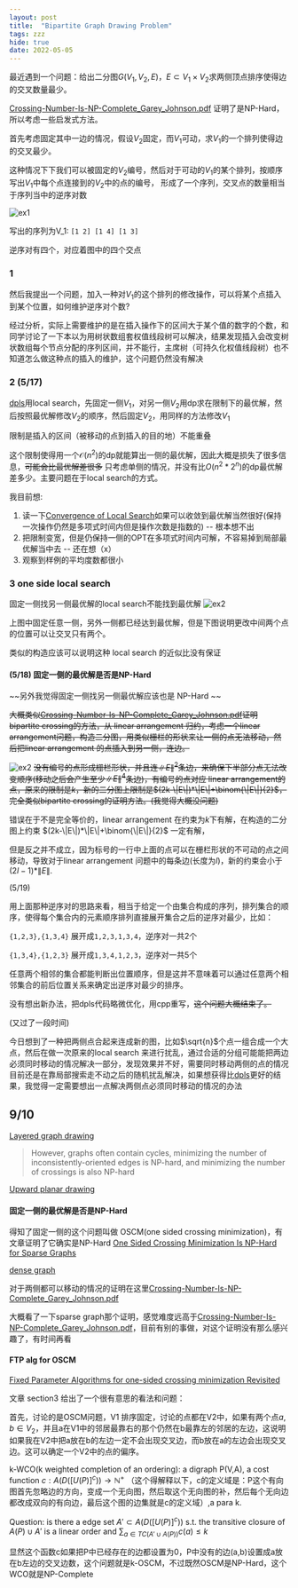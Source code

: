 ```yaml
---
layout: post
title:  "Bipartite Graph Drawing Problem"
tags: zzz
hide: true
date: 2022-05-05
---
```


最近遇到一个问题：给出二分图$G(V_1,V_2,E)$，$E\subset V_1 \times V_2$求两侧顶点排序使得边的交叉数量最少。


[Crossing-Number-Is-NP-Complete_Garey_Johnson.pdf](https://learn.fmi.uni-sofia.bg/pluginfile.php/160153/mod_resource/content/4/Crossing-Number-Is-NP-Complete_Garey_Johnson.pdf)
证明了是NP-Hard，所以考虑一些启发式方法。

首先考虑固定其中一边的情况，假设$V_2$固定，而$V_1$可动，求$V_1$的一个排列使得边的交叉最少。

这种情况下下我们可以被固定的$V_2$编号，然后对于可动的$V_1$的某个排列，按顺序写出$V_1$中每个点连接到的$V_2$中的点的编号，
形成了一个序列，交叉点的数量相当于序列当中的逆序对数

![ex1](/images/bipartite-drawing/bipartitedrawingprob.png)

写出的序列为V_1: ```[1 2] [1 4] [1 3]```

逆序对有四个，对应着图中的四个交点

### 1

然后我提出一个问题，加入一种对$V_1$的这个排列的修改操作，可以将某个点插入到某个位置，如何维护逆序对个数?

经过分析，实际上需要维护的是在插入操作下的区间大于某个值的数字的个数，和同学讨论了一下本以为用树状数组套权值线段树可以解决，结果发现插入会改变树状数组每个节点分配的序列区间，并不能行，主席树（可持久化权值线段树）也不知道怎么做这种点的插入的维护，这个问题仍然没有解决


### 2 (5/17)

[dpls](http://scis.scichina.com/cn/2021/SSI-2019-0122.pdf)用local search，先固定一侧$V_1$，对另一侧$V_2$用dp求在限制下的最优解，然后按照最优解修改$V_2$的顺序，然后固定$V_2$，用同样的方法修改$V_1$

限制是插入的区间（被移动的点到插入的目的地）不能重叠

这个限制使得用一个$\mathcal{O}(n^2)$的dp就能算出一侧的最优解，因此大概是损失了很多信息，~~可能会比最优解差很多~~
只考虑单侧的情况，并没有比$O(n^2*2^n)$的dp最优解差多少。主要问题在于local search的方式。

我目前想:

1. 读一下[Convergence of Local Search](https://www.sstich.ch/files/Stich12-trash12.pdf)如果可以收敛到最优解当然很好(保持一次操作仍然是多项式时间内但是操作次数是指数的) -- 根本想不出
2. 把限制变宽，但是仍保持一侧的OPT在多项式时间内可解，不容易掉到局部最优解当中去 -- 还在想（x）
3. 观察到样例的平均度数都很小

### 3 one side local search

固定一侧找另一侧最优解的local search不能找到最优解
![ex2](/images/bipartite-drawing/bipartitedrawing_counterexample.png)

上图中固定任意一侧，另外一侧都已经达到最优解，但是下图说明更改中间两个点的位置可以让交叉只有两个。

类似的构造应该可以说明这种 local search 的近似比没有保证

#### (5/18) 固定一侧的最优解是否是NP-Hard

~~另外我觉得固定一侧找另一侧最优解应该也是 NP-Hard ~~

~~大概类似[Crossing-Number-Is-NP-Complete_Garey_Johnson.pdf](https://learn.fmi.uni-sofia.bg/pluginfile.php/160153/mod_resource/content/4/Crossing-Number-Is-NP-Complete_Garey_Johnson.pdf)证明 bipartite crossing的方法，从 linear arrangement 归约，考虑一个linear arrangement问题，构造二分图，用类似栅栏的形状来让一侧的点无法移动，然后把linear arrangement 的点插入到另一侧，连边。~~

![ex2]({{url}}/../../assets/image/bipartitedrawing_ex2.JPG) ~~没有编号的点形成栅栏形状，并且连$\|E\|^2$条边，来确保下半部分点无法改变顺序(移动之后会产生至少$\|E\|^4$条边)，有编号的点对应 linear arrangement的点，原来的限制是$k$，新的二分图上限制是$(2k-\|E\|)*\|E\|+\binom{\|E\|}{2}$，完全类似bipartite crossing的证明方法。(我觉得大概没问题)~~

错误在于不是完全等价的，linear arrangement 在约束为$k$下有解，在构造的二分图上约束 $(2k-\|E\|)*\|E\|+\binom{\|E\|}{2}$ 一定有解，

但是反之并不成立，因为标号的一行中上面的点可以在栅栏形状的不可动的点之间移动，导致对于linear arrangement 问题中的每条边(长度为$l$)，新的约束会小于 $(2l-1)*\|E\|$.

(5/19)

用上面那种逆序对的思路来看，相当于给定一个由集合构成的序列，排列集合的顺序，使得每个集合内的元素顺序排列直接展开集合之后的逆序对最少，比如：

```{1,2,3},{1,3,4}``` 展开成```1,2,3,1,3,4```，逆序对一共2个

```{1,3,4},{1,2,3}``` 展开成```1,3,4,1,2,3```，逆序对一共5个

<!-- 但是跟同学讨论了一下，同学告诉我这是一个排序问题。。任意两个相邻的集合可以判断出前后顺序，这大概比上面论文的dp要好。。。 -->

任意两个相邻的集合都能判断出位置顺序，但是这并不意味着可以通过任意两个相邻集合的前后位置关系来确定出逆序对最少的排序。

没有想出新办法，把dpls代码略微优化，用cpp重写，~~这个问题大概结束了。~~

(又过了一段时间)

今日想到了一种把两侧点合起来连成新的图，比如$\sqrt{n}$个点一组合成一个大点，然后在做一次原来的local search 来进行扰乱，通过合适的分组可能能把两边必须同时移动的情况解决一部分，发现效果并不好，需要同时移动两侧的点的情况目前还是在靠局部搜索走不动之后的随机扰乱解决，如果想获得比[dpls](http://scis.scichina.com/cn/2021/SSI-2019-0122.pdf)更好的结果，我觉得一定需要想出一点解决两侧点必须同时移动的情况的办法


## 9/10

[Layered graph drawing](https://en.wikipedia.org/wiki/Layered_graph_drawing)
>However, graphs often contain cycles, minimizing the number of inconsistently-oriented edges is NP-hard, and minimizing the number of crossings is also NP-hard

[Upward planar drawing](https://en.wikipedia.org/wiki/Upward_planar_drawing)

#### 固定一侧的最优解是否是NP-Hard

得知了固定一侧的这个问题叫做 OSCM(one sided crossing minimization)，有文章证明了它确实是NP-Hard
[One Sided Crossing Minimization Is NP-Hard for Sparse Graphs](https://link.springer.com/content/pdf/10.1007/3-540-45848-4_10.pdf)

[dense graph](https://link.springer.com/article/10.1007/BF01187020)

对于两侧都可以移动的情况的证明在这里[Crossing-Number-Is-NP-Complete_Garey_Johnson.pdf](https://learn.fmi.uni-sofia.bg/pluginfile.php/160153/mod_resource/content/4/Crossing-Number-Is-NP-Complete_Garey_Johnson.pdf)

大概看了一下sparse graph那个证明，感觉难度远高于[Crossing-Number-Is-NP-Complete_Garey_Johnson.pdf](https://learn.fmi.uni-sofia.bg/pluginfile.php/160153/mod_resource/content/4/Crossing-Number-Is-NP-Complete_Garey_Johnson.pdf)，目前有别的事做，对这个证明没有那么感兴趣了，有时间再看

#### FTP alg for OSCM

[Fixed Parameter Algorithms for one-sided crossing minimization Revisited](https://www.sciencedirect.com/science/article/pii/S1570866707000469)

文章 section3 给出了一个很有意思的看法和问题：

首先，讨论的是OSCM问题，V1 排序固定，讨论的点都在V2中，如果有两个点$a,b\in V_2$，并且a在V1中的邻居最靠右的那个仍然在b最靠左的邻居的左边，这说明如果我在V2中把a放在b的左边一定不会出现交叉边，而b放在a的左边会出现交叉边。这可以确定一个V2中的点的偏序。

k-WCO(k weighted completion of an ordering):
a digraph P(V,A), a cost function $c: A(D([U(P)]^c))\rightarrow \mathbb{N^+}$ （这个得解释以下，c的定义域是：P这个有向图首先忽略边的方向，变成一个无向图，然后取这个无向图的补，然后每个无向边都改成双向的有向边，最后这个图的边集就是c的定义域）,a para k.

Question: is there a edge set $A'\subset A(D([U(P)]^c))$ s.t. the transitive closure of $A(P) \cup A'$ is a linear order and $\sum_{a\in TC(A'\cup A(P))} c(a) \leq k$

显然这个函数c如果把P中已经存在的边都设置为0，P中没有的边(a,b)设置成a放在b左边的交叉边数，这个问题就是k-OSCM，不过既然OSCM是NP-Hard，这个WCO就是NP-Complete

